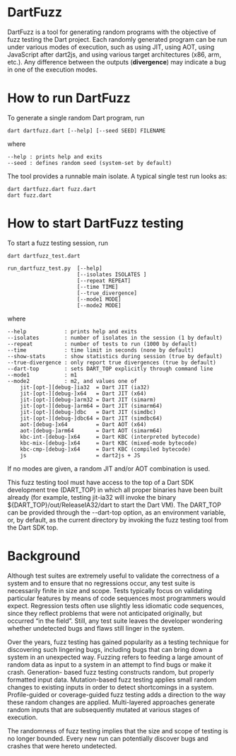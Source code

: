 DartFuzz
========

DartFuzz is a tool for generating random programs with the objective
of fuzz testing the Dart project. Each randomly generated program
can be run under various modes of execution, such as using JIT,
using AOT, using JavaScript after dart2js, and using various target
architectures (x86, arm, etc.). Any difference between the outputs
(**divergence**) may indicate a bug in one of the execution modes.

How to run DartFuzz
===================
To generate a single random Dart program, run

    dart dartfuzz.dart [--help] [--seed SEED] FILENAME

where

    --help : prints help and exits
    --seed : defines random seed (system-set by default)

The tool provides a runnable main isolate. A typical single
test run looks as:

    dart dartfuzz.dart fuzz.dart
    dart fuzz.dart

How to start DartFuzz testing
=============================
To start a fuzz testing session, run

    dart dartfuzz_test.dart

    run_dartfuzz_test.py  [--help]
                          [--isolates ISOLATES ]
                          [--repeat REPEAT]
                          [--time TIME]
                          [--true_divergence]
                          [--mode1 MODE]
                          [--mode2 MODE]

where

    --help            : prints help and exits
    --isolates        : number of isolates in the session (1 by default)
    --repeat          : number of tests to run (1000 by default)
    --time            : time limit in seconds (none by default)
    --show-stats      : show statistics during session (true by default)
    --true-divergence : only report true divergences (true by default)
    --dart-top        : sets DART_TOP explicitly through command line
    --mode1           : m1
    --mode2           : m2, and values one of
        jit-[opt-][debug-]ia32  = Dart JIT (ia32)
        jit-[opt-][debug-]x64   = Dart JIT (x64)
        jit-[opt-][debug-]arm32 = Dart JIT (simarm)
        jit-[opt-][debug-]arm64 = Dart JIT (simarm64)
        jit-[opt-][debug-]dbc   = Dart JIT (simdbc)
        jit-[opt-][debug-]dbc64 = Dart JIT (simdbc64)
        aot-[debug-]x64         = Dart AOT (x64)
        aot-[debug-]arm64       = Dart AOT (simarm64)
        kbc-int-[debug-]x64     = Dart KBC (interpreted bytecode)
        kbc-mix-[debug-]x64     = Dart KBC (mixed-mode bytecode)
        kbc-cmp-[debug-]x64     = Dart KBC (compiled bytecode)
        js                      = dart2js + JS

If no modes are given, a random JIT and/or AOT combination is used.

This fuzz testing tool must have access to the top of a Dart SDK
development tree (DART_TOP) in which all proper binaries have been
built already (for example, testing jit-ia32 will invoke the binary
${DART_TOP}/out/ReleaseIA32/dart to start the Dart VM). The DART_TOP
can be provided through the --dart-top option, as an environment
variable, or, by default, as the current directory by invoking the
fuzz testing tool from the Dart SDK top.

Background
==========

Although test suites are extremely useful to validate the correctness of a
system and to ensure that no regressions occur, any test suite is necessarily
finite in size and scope. Tests typically focus on validating particular
features by means of code sequences most programmers would expect. Regression
tests often use slightly less idiomatic code sequences, since they reflect
problems that were not anticipated originally, but occurred “in the field”.
Still, any test suite leaves the developer wondering whether undetected bugs
and flaws still linger in the system.

Over the years, fuzz testing has gained popularity as a testing technique for
discovering such lingering bugs, including bugs that can bring down a system
in an unexpected way. Fuzzing refers to feeding a large amount of random data
as input to a system in an attempt to find bugs or make it crash. Generation-
based fuzz testing constructs random, but properly formatted input data.
Mutation-based fuzz testing applies small random changes to existing inputs
in order to detect shortcomings in a system. Profile-guided or coverage-guided
fuzz testing adds a direction to the way these random changes are applied.
Multi-layered approaches generate random inputs that are subsequently mutated
at various stages of execution.

The randomness of fuzz testing implies that the size and scope of testing is
no longer bounded. Every new run can potentially discover bugs and crashes
that were hereto undetected.
